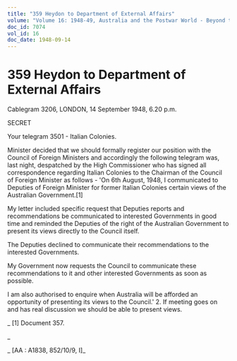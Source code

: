 ```yaml
---
title: "359 Heydon to Department of External Affairs"
volume: "Volume 16: 1948-49, Australia and the Postwar World - Beyond the Region"
doc_id: 7074
vol_id: 16
doc_date: 1948-09-14
---
```


# 359 Heydon to Department of External Affairs

Cablegram 3206, LONDON, 14 September 1948, 6.20 p.m.

SECRET

Your telegram 3501 - Italian Colonies.

Minister decided that we should formally register our position with the Council of Foreign Ministers and accordingly the following telegram was, last night, despatched by the High Commissioner who has signed all correspondence regarding Italian Colonies to the Chairman of the Council of Foreign Minister as follows - 'On 6th August, 1948, I communicated to Deputies of Foreign Minister for former Italian Colonies certain views of the Australian Government.[1]

My letter included specific request that Deputies reports and recommendations be communicated to interested Governments in good time and reminded the Deputies of the right of the Australian Government to present its views directly to the Council itself.

The Deputies declined to communicate their recommendations to the interested Governments.

My Government now requests the Council to communicate these recommendations to it and other interested Governments as soon as possible.

I am also authorised to enquire when Australia will be afforded an opportunity of presenting its views to the Council.' 2. If meeting goes on and has real discussion we should be able to present views.

_ [1] Document 357.

_

_ [AA : A1838, 852/10/9, I]_
